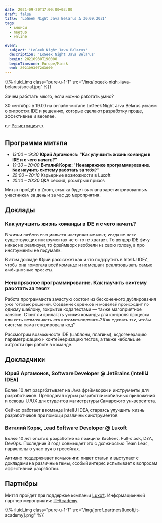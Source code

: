 ```yaml
---
date: 2021-09-20T17:00:00+03:00
draft: false
title: 'LoGeek Night Java Belarus ∆ 30.09.2021'
tags:
  - Анонсы
  - meetup
  - online

event:
  subject: 'LoGeek Night Java Belarus'
  description: 'LoGeek Night Java Belarus'
  begin: 20210930T190000
  beginTimezone: Europe/Minsk
  end: 20210930T203000
---
```


{{% fluid_img class="pure-u-1-1" src="/img/logeek-night-java-belarus/social.jpg" %}}

Зачем работать много, если можно работать умно? 

30 сентября в 19.00 на онлайн-митапе LoGeek Night Java Belarus узнаем о хитростях IDE и решениях, которые сделают разработку проще, эффективнее и веселее.

👉 [Регистрация](https://career.luxoft.com/locations/belarus/logeek-night)👈.

<!--more-->

## Программа митапа
* _19:00_ – _19:30_ **Юрий Артамонов: "Как улучшить жизнь команды в IDE и с чего начать?"**
* _19:30_ – _20:00_ **Виталий Корж: "Ненапряжное программирование. Как научить систему работать за тебя?"**
* _20:00_ – _20:10_ Карьерные возможности в Luxoft
* _20:10_ – _20:30_ Q&A сессия, розыгрыш призов

Митап пройдёт в Zoom, ссылка будет выслана зарегистрированным участникам за день и за час до мероприятия.

## Доклады

### Как улучшить жизнь команды в IDE и с чего начать?

В жизни любого специалиста наступает момент, когда во всех существующих инструментах чего-то не хватает.
То вендор IDE фичу никак не реализует, то фреймворк изобрели на свою голову, а про инструменты не подумали.

В этом докладе Юрий расскажет как и что подкрутить в IntellIJ IDEA, чтобы она помогала всей команде и не мешала реализовывать самые амбициозные проекты.

### Ненапряжное программирование. Как научить систему работать за тебя?

Работа программиста зачастую состоит из бесконечного дублирования уже готовых решений.
Создание сервисов и моделей происходит по одному шаблону, покрытие кода тестами — также малоприятное занятие.
Стоит ли прилагать усилия команды для контроля процесса или есть возможность его автоматизировать?
Как сделать так, чтобы система сама генерировала код? 

Рассмотрим возможности IDE (шаблоны, плагины), кодогенерацию, параметризацию и контейнеризацию тестов, а также небольшие хитрости при работе в команде.

## Докладчики

### Юрий Артамонов, Software Developer @ JetBrains (IntelliJ IDEA)

Более 10 лет разрабатывает на Java фреймворки и инструменты для разработчиков.
Преподавал курсы разработки мобильных приложений и основы UI/UX для студентов магистратуры Самарского университета.

Сейчас работает в команде IntelliJ IDEA, стараясь улучшить жизнь разработчиков при помощи различных инструментов.

### Виталий Корж, Lead Software Developer @ Luxoft

Более 10 лет опыта в разработке на позициях Backend, Full-stack, DBA, DevOps.
Последние 3 года совмещает это с должностью Team Lead, параллельно участвуя в пресейлах. 

Активно поддерживает комьюнити: пишет статьи и выступает с докладами на различные темы, особый интерес испытывает к вопросам эффективной разработки.

## Партнёры

Митап пройдет при поддержке компании [Luxoft](https://luxoft.com).
Информационный партнер мероприятия: [IT-Academy](https://it-academy.by/).

{{% fluid_img class="pure-u-1-1" src="/img/jprof_partners[luxoft,it-academy].png" %}}
